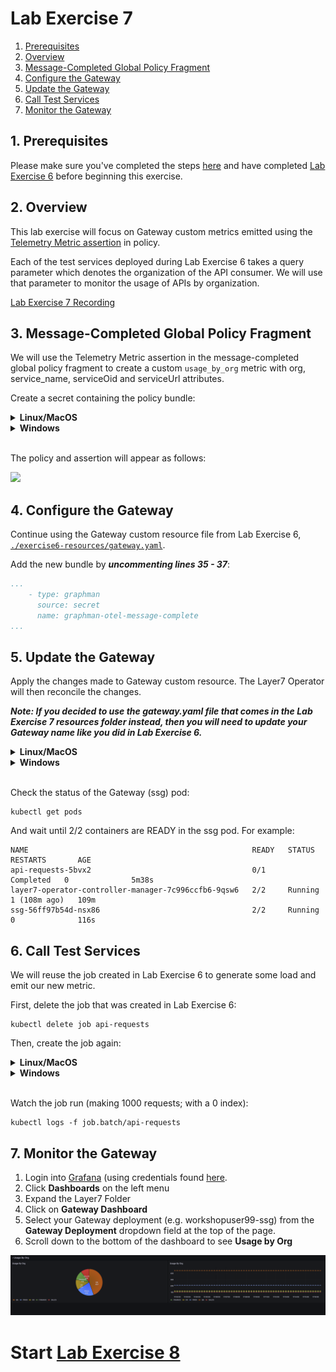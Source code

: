 
# Lab Exercise 7

1. [Prerequisites](#1-prerequisites)
1. [Overview](#2-overview)
1. [Message-Completed Global Policy Fragment](#3-message-completed-global-policy-fragment)
1. [Configure the Gateway](#4-configure-the-gateway)
1. [Update the Gateway](#5-update-the-gateway)
1. [Call Test Services](#6-call-test-services)
1. [Monitor the Gateway](#7-monitor-the-gateway)

## 1. Prerequisites

Please make sure you've completed the steps [here](./readme.md) and have completed [Lab Exercise 6](./lab-exercise6.md) before beginning this exercise.

## 2. Overview
This lab exercise will focus on Gateway custom metrics emitted using the [Telemetry Metric assertion](https://techdocs.broadcom.com/us/en/ca-enterprise-software/layer7-api-management/api-gateway/11-1/policy-assertions/assertion-palette/logging-auditing-and-alerts-assertions/opentelemetry-metric-assertion.html) in policy.

Each of the test services deployed during Lab Exercise 6 takes a query parameter which denotes the organization of the API consumer. We will use that parameter to monitor the usage of APIs by organization.

[Lab Exercise 7 Recording](https://youtu.be/y3PyDrJdKHs)

## 3. Message-Completed Global Policy Fragment
We will use the Telemetry Metric assertion in the message-completed global policy fragment to create a custom `usage_by_org` metric with org, service_name, serviceOid and serviceUrl attributes.

Create a secret containing the policy bundle:
<details>
  <summary><b>Linux/MacOS</b></summary>

  ```
  kubectl create secret generic graphman-otel-message-complete --from-file=./exercise7-resources/otel_message_complete.json
  ```
</details>
<details>
  <summary><b>Windows</b></summary>

  ```
  kubectl create secret generic graphman-otel-message-complete --from-file=exercise7-resources\otel_message_complete.json
  ```
</details>
<br/>

The policy and assertion will appear as follows:

<kbd><img src="https://github.com/Gazza7205/cloud-workshop-labs/assets/59958248/c5d0f49a-5a12-46c8-9c9b-ad2a03a38a15" /></kbd>

## 4. Configure the Gateway
Continue using the Gateway custom resource file from Lab Exercise 6, [`./exercise6-resources/gateway.yaml`](./exercise6-resources/gateway.yaml).

Add the new bundle by _**uncommenting lines 35 - 37**_:
```yaml
...
    - type: graphman
      source: secret
      name: graphman-otel-message-complete
...
```

## 5. Update the Gateway
Apply the changes made to Gateway custom resource. The Layer7 Operator will then reconcile the changes.

_**Note: If you decided to use the gateway.yaml file that comes in the Lab Exercise 7 resources folder instead, then you will need to update your Gateway name like you did in Lab Exercise 6.**_

<details>
  <summary><b>Linux/MacOS</b></summary>

  ```
  kubectl apply -f ./exercise6-resources/gateway.yaml
  ```
</details>
<details>
  <summary><b>Windows</b></summary>

  ```
  kubectl apply -f exercise6-resources\gateway.yaml
  ```
</details>
<br/>

Check the status of the Gateway (ssg) pod:
```
kubectl get pods
```

And wait until 2/2 containers are READY in the ssg pod. For example:
```
NAME                                                  READY   STATUS      RESTARTS       AGE
api-requests-5bvx2                                    0/1     Completed   0              5m38s
layer7-operator-controller-manager-7c996ccfb6-9qsw6   2/2     Running     1 (108m ago)   109m
ssg-56ff97b54d-nsx86                                  2/2     Running     0              116s
```

## 6. Call Test Services
We will reuse the job created in Lab Exercise 6 to generate some load and emit our new metric.

First, delete the job that was created in Lab Exercise 6:
```
kubectl delete job api-requests
```

Then, create the job again:
<details>
  <summary><b>Linux/MacOS</b></summary>

  ```
  kubectl apply -f ./exercise6-resources/test-services.yaml
  ```
</details>
<details>
  <summary><b>Windows</b></summary>

  ```
  kubectl apply -f exercise6-resources\test-services.yaml
  ```
</details>
<br/>

Watch the job run (making 1000 requests; with a 0 index):
```
kubectl logs -f job.batch/api-requests
```

## 7. Monitor the Gateway
1. Login into [Grafana](https://grafana.brcmlabs.com/) (using credentials found [here](https://github.com/CAAPIM/cloud-workshop-labs-environment/blob/main/cloud-workshop/environment.txt).
2. Click **Dashboards** on the left menu
3. Expand the Layer7 Folder
4. Click on **Gateway Dashboard**
5. Select your Gateway deployment (e.g. workshopuser99-ssg) from the **Gateway Deployment** dropdown field at the top of the page.
6. Scroll down to the bottom of the dashboard to see **Usage by Org**

![dashboard](./exercise7-resources/dashboard.png)


# Start [Lab Exercise 8](./lab-exercise8.md)
